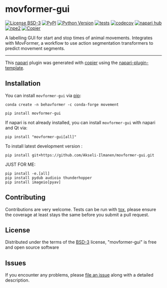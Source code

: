 # movformer-gui

[![License BSD-3](https://img.shields.io/pypi/l/movformer-gui.svg?color=green)](https://github.com/Akseli-Ilmanen/movformer-gui/raw/main/LICENSE)
[![PyPI](https://img.shields.io/pypi/v/movformer-gui.svg?color=green)](https://pypi.org/project/movformer-gui)
[![Python Version](https://img.shields.io/pypi/pyversions/movformer-gui.svg?color=green)](https://python.org)
[![tests](https://github.com/Akseli-Ilmanen/movformer-gui/workflows/tests/badge.svg)](https://github.com/Akseli-Ilmanen/movformer-gui/actions)
[![codecov](https://codecov.io/gh/Akseli-Ilmanen/movformer-gui/branch/main/graph/badge.svg)](https://codecov.io/gh/Akseli-Ilmanen/movformer-gui)
[![napari hub](https://img.shields.io/endpoint?url=https://api.napari-hub.org/shields/movformer-gui)](https://napari-hub.org/plugins/movformer-gui)
[![npe2](https://img.shields.io/badge/plugin-npe2-blue?link=https://napari.org/stable/plugins/index.html)](https://napari.org/stable/plugins/index.html)
[![Copier](https://img.shields.io/endpoint?url=https://raw.githubusercontent.com/copier-org/copier/master/img/badge/badge-grayscale-inverted-border-purple.json)](https://github.com/copier-org/copier)

A labelling GUI for start and stop times of animal movements. Integrates with MovFormer, a workflow to use action segmentation transformers to predict movement segments.

----------------------------------

This [napari] plugin was generated with [copier] using the [napari-plugin-template].

<!--
Don't miss the full getting started guide to set up your new package:
https://github.com/napari/napari-plugin-template#getting-started

and review the napari docs for plugin developers:
https://napari.org/stable/plugins/index.html
-->

## Installation

You can install `movformer-gui` via [pip]:

```
conda create -n behavformer -c conda-forge movement
```

```
pip install movformer-gui
```

If napari is not already installed, you can install `movformer-gui` with napari and Qt via:

```
pip install "movformer-gui[all]"
```


To install latest development version :

```
pip install git+https://github.com/Akseli-Ilmanen/movformer-gui.git
```

JUST FOR ME: 

```
pip install -e.[all]
pip install pydub audioio thunderhopper
pip install imageio[pyav]
```



## Contributing

Contributions are very welcome. Tests can be run with [tox], please ensure
the coverage at least stays the same before you submit a pull request.

## License

Distributed under the terms of the [BSD-3] license,
"movformer-gui" is free and open source software

## Issues

If you encounter any problems, please [file an issue] along with a detailed description.

[napari]: https://github.com/napari/napari
[copier]: https://copier.readthedocs.io/en/stable/
[@napari]: https://github.com/napari
[MIT]: http://opensource.org/licenses/MIT
[BSD-3]: http://opensource.org/licenses/BSD-3-Clause
[GNU GPL v3.0]: http://www.gnu.org/licenses/gpl-3.0.txt
[GNU LGPL v3.0]: http://www.gnu.org/licenses/lgpl-3.0.txt
[Apache Software License 2.0]: http://www.apache.org/licenses/LICENSE-2.0
[Mozilla Public License 2.0]: https://www.mozilla.org/media/MPL/2.0/index.txt
[napari-plugin-template]: https://github.com/napari/napari-plugin-template

[file an issue]: https://github.com/Akseli-Ilmanen/movformer-gui/issues

[napari]: https://github.com/napari/napari
[tox]: https://tox.readthedocs.io/en/latest/
[pip]: https://pypi.org/project/pip/
[PyPI]: https://pypi.org/
